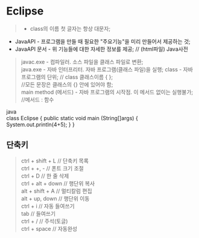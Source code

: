 # Eclipse
> - class의 이름 첫 글자는 항상 대문자;  
- JavaAPI - 프로그램을 만들 때 필요한 "주요기능"을 미리 만들어서 제공하는 것;  
- JavaAPI 문서 - 위 기능들에 대한 자세한 정보를 제공; // (html파일) Java사전

> javac.exe - 컴파일러. 소스 파일을 클래스 파일로 변환;  
java.exe - 자바 인터프리터. 자바 프로그램(클래스 파일)을 실행;
class - 자바 프로그램의 단위;
// class 클래스이름 { };  
//모든 문장은 클래스의 {} 안에 있어야 함;  
main method (메서드) - 자바 프로그램의 시작점. 이 메서드 없이는 실행불가;  
//메서드 : 함수  

java  
class Eclipse {
    public static void main (String[]args) {
        System.out.println(4+5);
    }
}  
## 단축키
> ctrl + shift + L // 단축키 목록  
ctrl + +, - // 폰트 크기 조절  
ctrl + D // 한 줄 삭제  
ctrl + alt + down // 행단위 복사  
alt + shift + A // 멀티칼럼 편집  
alt + up, down // 행단위 이동  
ctrl + i // 자동 들여쓰기  
tab // 들여쓰기  
ctrl + / // 주석(토글)  
ctrl + space // 자동완성



